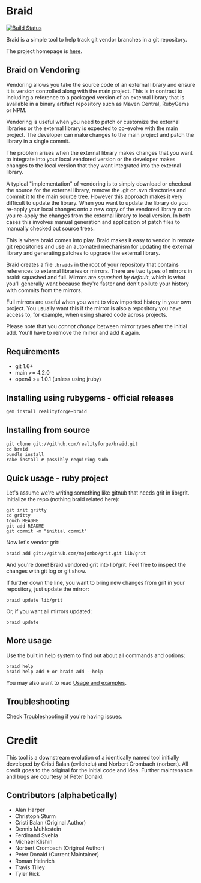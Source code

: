 # Braid

[![Build Status](https://secure.travis-ci.org/realityforge/braid.png?branch=master)](http://travis-ci.org/realityforge/braid)

Braid is a simple tool to help track git vendor branches in a git repository.

The project homepage is [here](http://realityforge.github.io/braid).

## Braid on Vendoring

Vendoring allows you take the source code of an external library and ensure it is version
controlled along with the main project. This is in contrast to including a reference to a
packaged version of an external library that is available in a binary artifact repository
such as Maven Central, RubyGems or NPM.

Vendoring is useful when you need to patch or customize the external libraries or the
external library is expected to co-evolve with the main project. The developer can make
changes to the main project and patch the library in a single commit.

The problem arises when the external library makes changes that you want to integrate into
your local vendored version or the developer makes changes to the local version that they
want integrated into the external library.

A typical "implementation" of vendoring is to simply download or checkout the source for the
external library, remove the .git or .svn directories and commit it to the main source tree.
However this approach makes it very difficult to update the library. When you want to update
the library do you re-apply your local changes onto a new copy of the vendored library or do
you re-apply the changes from the external library to local version. In both cases this
involves manual generation and application of patch files to manually checked out source trees.

This is where braid comes into play. Braid makes it easy to vendor in remote git repositories
and use an automated mechanism for updating the external library and generating patches to upgrade
the external library.

Braid creates a file `.braids` in the root of your repository that contains references to
external libraries or mirrors. There are two types of mirrors in braid: squashed and full.
Mirrors are *squashed by default*, which is what you'll generally want because they're faster
and don't pollute your history with commits from the mirrors.

Full mirrors are useful when you want to view imported history in your own project. You usually
want this if the mirror is also a repository you have access to, for example, when using shared
code across projects.

Please note that you *cannot change* between mirror types after the initial add. You'll have to
remove the mirror and add it again.

## Requirements

 * git 1.6+
 * main >= 4.2.0
 * open4 >= 1.0.1 (unless using jruby)

## Installing using rubygems - official releases

    gem install realityforge-braid

## Installing from source

    git clone git://github.com/realityforge/braid.git
    cd braid
    bundle install
    rake install # possibly requiring sudo

## Quick usage - ruby project

Let's assume we're writing something like gitnub that needs grit in lib/grit. Initialize the repo (nothing braid related here):

    git init gritty
    cd gritty
    touch README
    git add README
    git commit -m "initial commit"

Now let's vendor grit:

    braid add git://github.com/mojombo/grit.git lib/grit

And you're done! Braid vendored grit into lib/grit. Feel free to inspect the changes with git log or git show.

If further down the line, you want to bring new changes from grit in your repository, just update the mirror:

    braid update lib/grit

Or, if you want all mirrors updated:

    braid update

## More usage

Use the built in help system to find out about all commands and options:

    braid help
    braid help add # or braid add --help

You may also want to read [Usage and examples](http://github.com/realityforge/braid/wikis/usage-and-examples).

## Troubleshooting

Check [Troubleshooting](http://github.com/realityforge/braid/wikis/troubleshooting) if you're having issues.

# Credit

This tool is a downstream evolution of a identically named tool initially developed by Cristi Balan (evilchelu)
and Norbert Crombach (norbert). All credit goes to the original for the initial code and idea. Further maintenance
and bugs are courtesy of Peter Donald.

## Contributors (alphabetically)

* Alan Harper
* Christoph Sturm
* Cristi Balan (Original Author)
* Dennis Muhlestein
* Ferdinand Svehla
* Michael Klishin
* Norbert Crombach (Original Author)
* Peter Donald (Current Maintainer)
* Roman Heinrich
* Travis Tilley
* Tyler Rick
